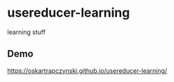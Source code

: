# usereducer-learning
learning stuff

## Demo
https://oskartrapczynski.github.io/usereducer-learning/
